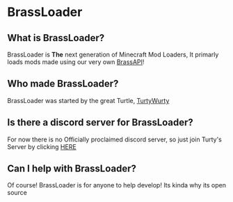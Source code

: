 # BrassLoader

## What is BrassLoader?
BrassLoader is **The** next generation of Minecraft Mod Loaders, It primarly loads mods made using our very own [BrassAPI](https://github.com/BrassMC/BrassAPI)!

## Who made BrassLoader?
BrassLoader was started by the great Turtle, [TurtyWurty](https://www.youtube.com/TurtyWurty)

## Is there a discord server for BrassLoader?
For now there is no Officially proclaimed discord server, so just join Turty's Server by clicking [HERE](https://discord.gg/jCTnnhxc7J)

## Can I help with BrassLoader?
Of course! BrassLoader is for anyone to help develop! Its kinda why its open source
